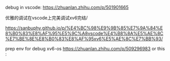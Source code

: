 

debug in vscode:
https://zhuanlan.zhihu.com/p/501901665

优雅的调试在vscode上完美调试xv6完结/

https://sanbuphy.github.io/p/%E4%BC%98%E9%9B%85%E7%9A%84%E8%B0%83%E8%AF%95%E5%9C%A8vscode%E4%B8%8A%E5%AE%8C%E7%BE%8E%E8%B0%83%E8%AF%95xv6%E5%AE%8C%E7%BB%93/


prep env for debug xv6-os
https://zhuanlan.zhihu.com/p/509296983
or this : 

